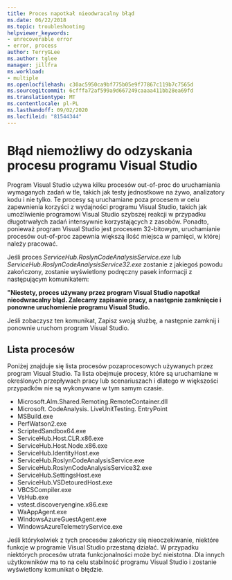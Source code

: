 ```yaml
---
title: Proces napotkał nieodwracalny błąd
ms.date: 06/22/2018
ms.topic: troubleshooting
helpviewer_keywords:
- unrecoverable error
- error, process
author: TerryGLee
ms.author: tglee
manager: jillfra
ms.workload:
- multiple
ms.openlocfilehash: c30ac5950ca9bf775b05e9f77867c119b7c7565d
ms.sourcegitcommit: 6cfffa72af599a9d667249caaaa411bb28ea69fd
ms.translationtype: MT
ms.contentlocale: pl-PL
ms.lasthandoff: 09/02/2020
ms.locfileid: "81544344"
---
```

# <a name="visual-studio-unrecoverable-process-error"></a>Błąd niemożliwy do odzyskania procesu programu Visual Studio

Program Visual Studio używa kilku procesów out-of-proc do uruchamiania wymaganych zadań w tle, takich jak testy jednostkowe na żywo, analizatory kodu i nie tylko. Te procesy są uruchamiane poza procesem w celu zapewnienia korzyści z wydajności programu Visual Studio, takich jak umożliwienie programowi Visual Studio szybszej reakcji w przypadku długotrwałych zadań intensywnie korzystających z zasobów. Ponadto, ponieważ program Visual Studio jest procesem 32-bitowym, uruchamianie procesów out-of-proc zapewnia większą ilość miejsca w pamięci, w której należy pracować.

Jeśli proces *ServiceHub.RoslynCodeAnalysisService.exe* lub *ServiceHub.RoslynCodeAnalysisService32.exe* zostanie z jakiegoś powodu zakończony, zostanie wyświetlony podręczny pasek informacji z następującym komunikatem:

**"Niestety, proces używany przez program Visual Studio napotkał nieodwracalny błąd. Zalecamy zapisanie pracy, a następnie zamknięcie i ponowne uruchomienie programu Visual Studio.**

Jeśli zobaczysz ten komunikat, Zapisz swoją służbę, a następnie zamknij i ponownie uruchom program Visual Studio.

## <a name="list-of-processes"></a>Lista procesów

Poniżej znajduje się lista procesów pozaprocesowych używanych przez program Visual Studio. Ta lista obejmuje procesy, które są uruchamiane w określonych przepływach pracy lub scenariuszach i dlatego w większości przypadków nie są wykonywane w tym samym czasie.

- Microsoft.Alm.Shared.Remoting.RemoteContainer.dll
- Microsoft. CodeAnalysis. LiveUnitTesting. EntryPoint
- MSBuild.exe
- PerfWatson2.exe
- ScriptedSandbox64.exe
- ServiceHub.Host.CLR.x86.exe
- ServiceHub.Host.Node.x86.exe
- ServiceHub.IdentityHost.exe
- ServiceHub.RoslynCodeAnalysisService.exe
- ServiceHub.RoslynCodeAnalysisService32.exe
- ServiceHub.SettingsHost.exe
- ServiceHub.VSDetouredHost.exe
- VBCSCompiler.exe
- VsHub.exe
- vstest.discoveryengine.x86.exe
- WaAppAgent.exe
- WindowsAzureGuestAgent.exe
- WindowsAzureTelemetryService.exe

Jeśli którykolwiek z tych procesów zakończy się nieoczekiwanie, niektóre funkcje w programie Visual Studio przestaną działać. W przypadku niektórych procesów utrata funkcjonalności może być nieistotna. Dla innych użytkowników ma to na celu stabilność programu Visual Studio i zostanie wyświetlony komunikat o błędzie.
